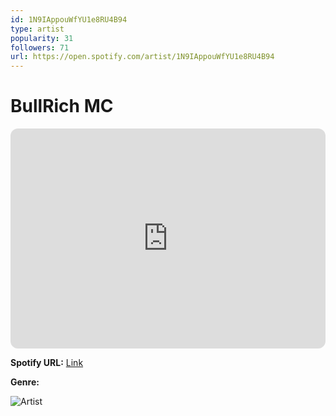 ```yaml
---
id: 1N9IAppouWfYU1e8RU4B94
type: artist
popularity: 31
followers: 71
url: https://open.spotify.com/artist/1N9IAppouWfYU1e8RU4B94
---
```

# BullRich MC

<iframe style="border-radius:12px" src="https://open.spotify.com/embed/artist/1N9IAppouWfYU1e8RU4B94" width="100%" height="352" frameBorder="0" allowfullscreen="" allow="autoplay; clipboard-write; encrypted-media; fullscreen; picture-in-picture" loading="lazy"></iframe>

**Spotify URL:** [Link](https://open.spotify.com/artist/1N9IAppouWfYU1e8RU4B94)

**Genre:** 

![Artist](https://i.scdn.co/image/ab67616d0000b273cf0ca5659194e0fcafdc9066)
